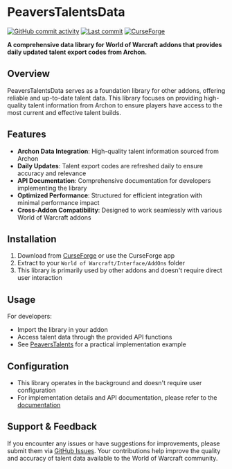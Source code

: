 # PeaversTalentsData

[![GitHub commit activity](https://img.shields.io/github/commit-activity/m/peavers/PeaversTalentsData)](https://github.com/peavers/PeaversTalentsData/commits/master) [![Last commit](https://img.shields.io/github/last-commit/peavers/PeaversTalentsData)](https://github.com/peavers/PeaversTalentsData/master) [![CurseForge](https://img.shields.io/curseforge/dt/1198986?label=CurseForge&color=F16436)](https://www.curseforge.com/wow/addons/PeaversTalentsData)

**A comprehensive data library for World of Warcraft addons that provides daily updated talent export codes from Archon.**

## Overview

PeaversTalentsData serves as a foundation library for other addons, offering reliable and up-to-date talent data. This library focuses on providing high-quality talent information from Archon to ensure players have access to the most current and effective talent builds.

## Features

- **Archon Data Integration**: High-quality talent information sourced from Archon
- **Daily Updates**: Talent export codes are refreshed daily to ensure accuracy and relevance
- **API Documentation**: Comprehensive documentation for developers implementing the library
- **Optimized Performance**: Structured for efficient integration with minimal performance impact
- **Cross-Addon Compatibility**: Designed to work seamlessly with various World of Warcraft addons

## Installation

1. Download from [CurseForge](https://www.curseforge.com/wow/addons/PeaversTalentsData) or use the CurseForge app
2. Extract to your `World of Warcraft/Interface/AddOns` folder
3. This library is primarily used by other addons and doesn't require direct user interaction

## Usage

For developers:
- Import the library in your addon
- Access talent data through the provided API functions
- See [PeaversTalents](https://github.com/peavers/PeaversTalents) for a practical implementation example

## Configuration

- This library operates in the background and doesn't require user configuration
- For implementation details and API documentation, please refer to the [documentation](https://github.com/peavers/PeaversTalentsData/blob/master/docs/index.md)

## Support & Feedback

If you encounter any issues or have suggestions for improvements, please submit them via [GitHub Issues](https://github.com/peavers/PeaversTalentsData). Your contributions help improve the quality and accuracy of talent data available to the World of Warcraft community.

<!-- Workflow triggered: 2025-06-16T10:46:04.790995 -->